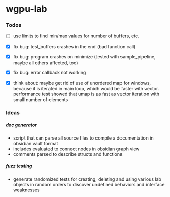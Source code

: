 # wgpu-lab

### Todos

- [ ] use limits to find min/max values for number of buffers, etc.
- [x] fix bug: test_buffers crashes in the end (bad function call)
- [x] fix bug: program crashes on minimize (tested with sample_pipeline, maybe all others affected, too) 
- [x] fix bug: error callback not working
- [x] think about: maybe get rid of use of unordered map for windows, because it is iterated in main loop, which would be
      faster with vector. performance test showed that umap is as fast as vector iteration with small number of elements


### Ideas

##### doc generator
- script that can parse all source files to compile a documentation in obsidian vault format
- includes evaluated to connect nodes in obsidian graph view
- comments parsed to describe structs and functions

##### fuzz testing
- generate randomized tests for creating, deleting and using various lab objects in random orders
  to discover undefined behaviors and interface weaknesses

